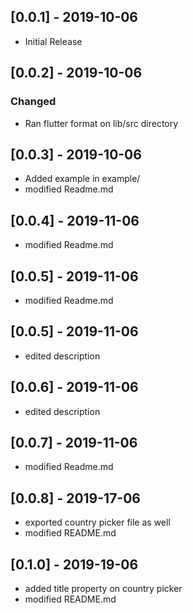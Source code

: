 ## [0.0.1] - 2019-10-06
 - Initial Release

## [0.0.2] - 2019-10-06

### Changed
 - Ran flutter format on lib/src directory


 ## [0.0.3] - 2019-10-06
 - Added example in example/
 - modified Readme.md

 ## [0.0.4] - 2019-11-06
 - modified Readme.md

 ## [0.0.5] - 2019-11-06
  - modified Readme.md

 ## [0.0.5] - 2019-11-06
  - edited description

 ## [0.0.6] - 2019-11-06
  - edited description

 ## [0.0.7] - 2019-11-06
  - modified Readme.md

 ## [0.0.8] - 2019-17-06
  - exported country picker file as well
  - modified README.md

 ## [0.1.0] - 2019-19-06
  - added title property on country picker
  - modified README.md
